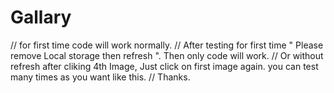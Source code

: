 # Gallary 
// for first time code will work normally.
// After testing for first time " Please remove Local storage then refresh ". Then only code will work.
// Or without refresh after cliking 4th Image, Just click on first image again. you can test many times as you want like this.
// Thanks.
